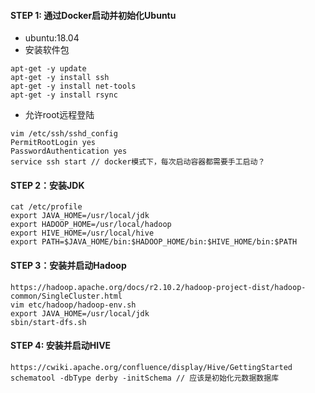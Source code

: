 #### STEP 1: 通过Docker启动并初始化Ubuntu
- ubuntu:18.04
- 安装软件包
```
apt-get -y update
apt-get -y install ssh
apt-get -y install net-tools
apt-get -y install rsync 
```
- 允许root远程登陆
```
vim /etc/ssh/sshd_config
PermitRootLogin yes
PasswordAuthentication yes
service ssh start // docker模式下，每次启动容器都需要手工启动？
```

#### STEP 2：安装JDK
```shell script
cat /etc/profile
export JAVA_HOME=/usr/local/jdk
export HADOOP_HOME=/usr/local/hadoop
export HIVE_HOME=/usr/local/hive
export PATH=$JAVA_HOME/bin:$HADOOP_HOME/bin:$HIVE_HOME/bin:$PATH
```

#### STEP 3：安装并启动Hadoop
```
https://hadoop.apache.org/docs/r2.10.2/hadoop-project-dist/hadoop-common/SingleCluster.html
vim etc/hadoop/hadoop-env.sh
export JAVA_HOME=/usr/local/jdk
sbin/start-dfs.sh
```

#### STEP 4: 安装并启动HIVE
```
https://cwiki.apache.org/confluence/display/Hive/GettingStarted
schematool -dbType derby -initSchema // 应该是初始化元数据数据库
```